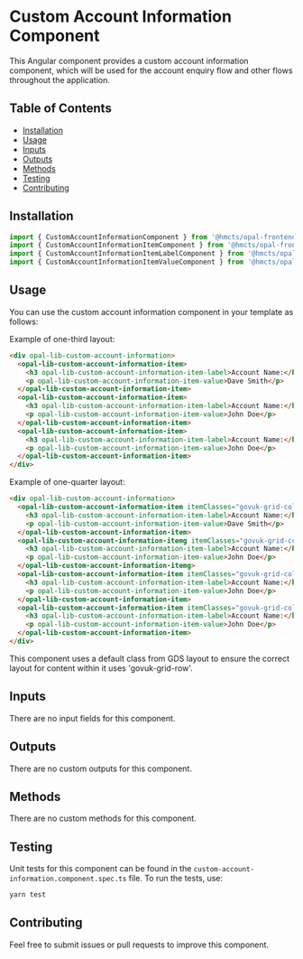 # Custom Account Information Component

This Angular component provides a custom account information component, which will be used for the account enquiry flow and other flows throughout the application.

## Table of Contents

- [Installation](#installation)
- [Usage](#usage)
- [Inputs](#inputs)
- [Outputs](#outputs)
- [Methods](#methods)
- [Testing](#testing)
- [Contributing](#contributing)

## Installation

```typescript
import { CustomAccountInformationComponent } from '@hmcts/opal-frontend-common/components/custom/custom-account-information';
import { CustomAccountInformationItemComponent } from '@hmcts/opal-frontend-common/components/custom/custom-account-information/custom-account-information-item';
import { CustomAccountInformationItemLabelComponent } from '@hmcts/opal-frontend-common/components/custom/custom-account-information/custom-account-information-item/custom-account-information-item-label';
import { CustomAccountInformationItemValueComponent } from '@hmcts/opal-frontend-common/components/custom/custom-account-information/custom-account-information-item/custom-account-information-item-value';
```

## Usage

You can use the custom account information component in your template as follows:

Example of one-third layout:

```html
<div opal-lib-custom-account-information>
  <opal-lib-custom-account-information-item>
    <h3 opal-lib-custom-account-information-item-label>Account Name:</h3>
    <p opal-lib-custom-account-information-item-value>Dave Smith</p>
  </opal-lib-custom-account-information-item>
  <opal-lib-custom-account-information-item>
    <h3 opal-lib-custom-account-information-item-label>Account Name:</h3>
    <p opal-lib-custom-account-information-item-value>John Doe</p>
  </opal-lib-custom-account-information-item>
  <opal-lib-custom-account-information-item>
    <h3 opal-lib-custom-account-information-item-label>Account Name:</h3>
    <p opal-lib-custom-account-information-item-value>John Doe</p>
  </opal-lib-custom-account-information-item>
</div>
```

Example of one-quarter layout:

```html
<div opal-lib-custom-account-information>
  <opal-lib-custom-account-information-item itemClasses="govuk-grid-column-one-quarter">
    <h3 opal-lib-custom-account-information-item-label>Account Name:</h3>
    <p opal-lib-custom-account-information-item-value>Dave Smith</p>
  </opal-lib-custom-account-information-item>
  <opal-lib-custom-account-information-itemg itemClasses="govuk-grid-column-one-quarter">
    <h3 opal-lib-custom-account-information-item-label>Account Name:</h3>
    <p opal-lib-custom-account-information-item-value>John Doe</p>
  </opal-lib-custom-account-information-itemg>
  <opal-lib-custom-account-information-item itemClasses="govuk-grid-column-one-quarter">
    <h3 opal-lib-custom-account-information-item-label>Account Name:</h3>
    <p opal-lib-custom-account-information-item-value>John Doe</p>
  </opal-lib-custom-account-information-item>
  <opal-lib-custom-account-information-item itemClasses="govuk-grid-column-one-quarter">
    <h3 opal-lib-custom-account-information-item-label>Account Name:</h3>
    <p opal-lib-custom-account-information-item-value>John Doe</p>
  </opal-lib-custom-account-information-item>
</div>
```
This component uses a default class from GDS layout to ensure the correct layout for content within it uses 'govuk-grid-row'.

## Inputs

There are no input fields for this component.

## Outputs

There are no custom outputs for this component.

## Methods

There are no custom methods for this component.

## Testing

Unit tests for this component can be found in the `custom-account-information.component.spec.ts` file. To run the tests, use:

```bash
yarn test
```

## Contributing

Feel free to submit issues or pull requests to improve this component.
